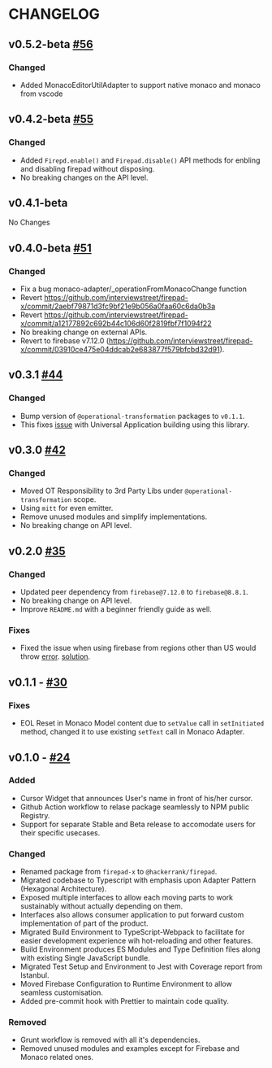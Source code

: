 # CHANGELOG

<!--
Read this section if it's your first time writing changelog, if not read anyway.

Guidelines:
- Don't dump commit log diffs as changelogs. Bad idea, it is.
- Changelogs are for humans, not machines.
- There should be an entry for every single version.
- The same types of changes should be grouped.
- the latest version comes first.

Tags:
- Added: for new features.
- Changed: for changes in existing functionality.
- Deprecated: for soon-to-be removed features.
- Removed: for now removed features.
- Fixed: for any bug fixes.
- Security: in case of vulnerabilities.

Good to have: commit or PR links.

-->
## v0.5.2-beta [#56](https://github.com/interviewstreet/firepad-x/pull/56)

### Changed

- Added MonacoEditorUtilAdapter to support native monaco and monaco from vscode

## v0.4.2-beta [#55](https://github.com/interviewstreet/firepad-x/pull/55)

### Changed

- Added `Firepd.enable()` and `Firepad.disable()` API methods for enbling and disabling firepad without disposing.
- No breaking changes on the API level.

## v0.4.1-beta

No Changes

## v0.4.0-beta [#51](https://github.com/interviewstreet/firepad-x/pull/51)

### Changed

- Fix a bug monaco-adapter/\_operationFromMonacoChange function
- Revert https://github.com/interviewstreet/firepad-x/commit/2aebf79871d3fc9bf21e9b056a0faa60c6da0b3a
- Revert https://github.com/interviewstreet/firepad-x/commit/a12177892c692b44c106d60f2819fbf7f1094f22
- No breaking change on external APIs.
- Revert to firebase v7.12.0 (https://github.com/interviewstreet/firepad-x/commit/03910ce475e04ddcab2e683877f579bfcbd32d91).

## v0.3.1 [#44](https://github.com/interviewstreet/firepad-x/pull/44)

### Changed

- Bump version of `@operational-transformation` packages to `v0.1.1`.
- This fixes [issue](https://github.com/interviewstreet/firepad-x/issues/43) with Universal Application building using this library.

## v0.3.0 [#42](https://github.com/interviewstreet/firepad-x/pull/42)

### Changed

- Moved OT Responsibility to 3rd Party Libs under `@operational-transformation` scope.
- Using `mitt` for even emitter.
- Remove unused modules and simplify implementations.
- No breaking change on API level.

## v0.2.0 [#35](https://github.com/interviewstreet/firepad-x/pull/35)

### Changed

- Updated peer dependency from `firebase@7.12.0` to `firebase@8.8.1`.
- No breaking change on API level.
- Improve `README.md` with a beginner friendly guide as well.

### Fixes

- Fixed the issue when using firebase from regions other than US would throw [error](https://stackoverflow.com/a/66387384/8556127).
  [solution](https://stackoverflow.com/questions/64545862/upgrade-to-firebase-js-8-0-0-attempted-import-error-app-is-not-exported-from/64545863).

## v0.1.1 - [#30](https://github.com/interviewstreet/firepad-x/pull/24)

### Fixes

- EOL Reset in Monaco Model content due to `setValue` call in `setInitiated` method, changed it to use existing `setText` call in Monaco Adapter.

## v0.1.0 - [#24](https://github.com/interviewstreet/firepad-x/pull/24)

### Added

- Cursor Widget that announces User's name in front of his/her cursor.
- Github Action workflow to relase package seamlessly to NPM public Registry.
- Support for separate Stable and Beta release to accomodate users for their specific usecases.

### Changed

- Renamed package from `firepad-x` to `@hackerrank/firepad`.
- Migrated codebase to Typescript with emphasis upon Adapter Pattern (Hexagonal Architecture).
- Exposed multiple interfaces to allow each moving parts to work sustainably without actually depending on them.
- Interfaces also allows consumer application to put forward custom implementation of part of the product.
- Migrated Build Environment to TypeScript-Webpack to facilitate for easier development experience wih hot-reloading and other features.
- Build Environment produces ES Modules and Type Definition files along with existing Single JavaScript bundle.
- Migrated Test Setup and Environment to Jest with Coverage report from Istanbul.
- Moved Firebase Configuration to Runtime Environment to allow seamless customisation.
- Added pre-commit hook with Prettier to maintain code quality.

### Removed

- Grunt workflow is removed with all it's dependencies.
- Removed unused modules and examples except for Firebase and Monaco related ones.
